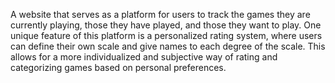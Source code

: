 A website that serves as a platform for users to track the games they are currently playing, those they have played, and those they want to play. 
One unique feature of this platform is a personalized rating system, where users can define their own scale and give names to each degree of the scale. 
This allows for a more individualized and subjective way of rating and categorizing games based on personal preferences.
